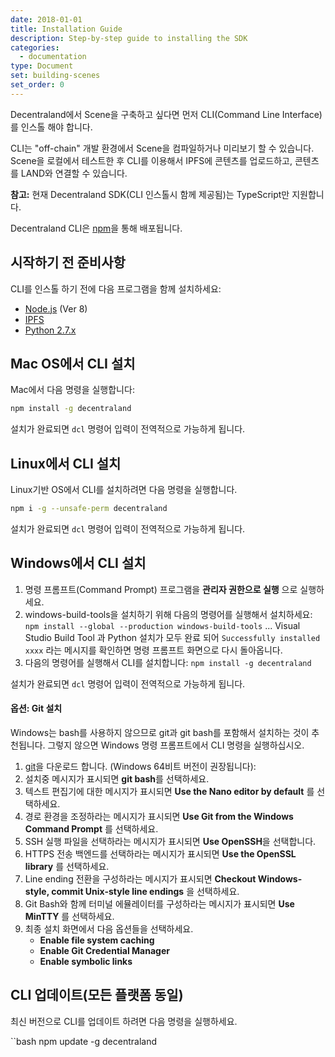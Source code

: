 ```yaml
---
date: 2018-01-01
title: Installation Guide
description: Step-by-step guide to installing the SDK
categories:
  - documentation
type: Document
set: building-scenes
set_order: 0
---
```



Decentraland에서 Scene을 구축하고 싶다면 먼저 CLI(Command Line Interface)를 인스톨 해야 합니다.

CLI는 "off-chain" 개발 환경에서 Scene을 컴파일하거나 미리보기 할 수 있습니다. Scene을 로컬에서 테스트한 후 CLI를 이용해서 IPFS에 콘텐츠를 업로드하고, 콘텐츠를 LAND와 연결할 수 있습니다.

**참고:** 현재 Decentraland SDK(CLI 인스톨시 함께 제공됨)는 TypeScript만 지원합니다.

Decentraland CLI은 [npm](https://www.npmjs.com/get-npm?utm_source=house&utm_medium=homepage&utm_campaign=free%20orgs&utm_term=Install%20npm)을 통해 배포됩니다.

## 시작하기 전 준비사항

CLI를 인스톨 하기 전에 다음 프로그램을 함께 설치하세요:
* [Node.js](https://github.com/decentraland/cli#nodejs-installation) (Ver 8)
* [IPFS](https://dist.ipfs.io/#go-ipfs)
* [Python 2.7.x](https://www.python.org/downloads/)


## Mac OS에서 CLI 설치

Mac에서 다음 명령을 실행합니다:

```bash
npm install -g decentraland
```

설치가 완료되면 `dcl` 명령어 입력이 전역적으로 가능하게 됩니다.


## Linux에서 CLI 설치

Linux기반 OS에서 CLI를 설치하려면 다음 명령을 실행합니다.

```bash
npm i -g --unsafe-perm decentraland
```

설치가 완료되면 `dcl` 명령어 입력이 전역적으로 가능하게 됩니다.

## Windows에서 CLI 설치

1. 명령 프롬프트(Command Prompt) 프로그램을 **관리자 권한으로 실행** 으로 실행하세요.
2. windows-build-tools을 설치하기 위해 다음의 명령어를 실행해서 설치하세요:
`npm install --global --production windows-build-tools`
... Visual Studio Build Tool 과 Python 설치가 모두 완료 되어 `Successfully installed xxxx` 라는 메시지를 확인하면 명령 프롬프트 화면으로 다시 돌아옵니다.
3. 다음의 명령어를 실행해서 CLI를 설치합니다:
`npm install -g decentraland`


설치가 완료되면 `dcl` 명령어 입력이 전역적으로 가능하게 됩니다.

#### 옵션: Git 설치

Windows는 bash를 사용하지 않으므로 git과 git bash를 포함해서 설치하는 것이 추천됩니다. 그렇지 않으면 Windows 명령 프롬프트에서 CLI 명령을 실행하십시오.

1. [git](https://git-scm.com/download/win)을 다운로드 합니다. (Windows 64비트 버전이 권장됩니다):
2. 설치중 메시지가 표시되면 **git bash**를 선택하세요.
3. 텍스트 편집기에 대한 메시지가 표시되면 **Use the Nano editor by default** 를 선택하세요.
4. 경로 환경을 조정하라는 메시지가 표시되면 **Use Git from the Windows Command Prompt** 를 선택하세요.
5. SSH 실행 파일을 선택하라는 메시지가 표시되면 **Use OpenSSH**을 선택합니다.
6. HTTPS 전송 백엔드를 선택하라는 메시지가 표시되면 **Use the OpenSSL library** 를 선택하세요.
7.  Line ending 전환을 구성하라는 메시지가 표시되면 **Checkout Windows-style, commit Unix-style line endings** 을 선택하세요.
8. Git Bash와 함께 터미널 에뮬레이터를 구성하라는 메시지가 표시되면 **Use MinTTY** 를 선택하세요.
9. 최종 설치 화면에서 다음 옵션들을 선택하세요.
    * **Enable file system caching**
    * **Enable Git Credential Manager**
    * **Enable symbolic links**


## CLI 업데이트(모든 플랫폼 동일)

최신 버전으로 CLI를 업데이트 하려면 다음 명령을 실행하세요.

``bash
npm update -g decentraland
```